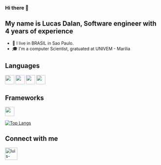 ### Hi there 👋
## My name is Lucas Dalan, Software engineer with 4 years of experience
- :night_with_stars: I live in BRASIL in Sao Paulo.
- :mortar_board: I'm a computer Scientist, gratuated at UNIVEM - Marília


## Languages
<img src="https://img.shields.io/badge/TypeScript-323330?style=for-the-badge&logo=typescript&logoColor=F7DF1E" height="30" style="max-width:100%;"></img>
<img src="https://img.shields.io/badge/NodeJS-323330?style=for-the-badge&logo=nodejs&logoColor=F7DF1E" height="30" style="max-width:100%;"></img>
<img src="https://img.shields.io/badge/HTML5-E34F26?style=for-the-badge&logo=html5&logoColor=white" height="30" style="max-width:100%;"></img>
<img src="https://img.shields.io/badge/CSS3-1572B6?style=for-the-badge&logo=css3&logoColor=white" height="30" style="max-width:100%;"></img>


## Frameworks 
<img src="https://img.shields.io/badge/React-20232A?style=for-the-badge&logo=react&logoColor=61DAFB" height="30" style="max-width:100%;"></img>

[![Top Langs](https://github-readme-stats.vercel.app/api/top-langs/?username=lucasd09)](https://github.com/lucasd09/github-readme-stats)

## Connect with me
<a href="https://www.linkedin.com/in/lucasdalan/" target="_blank">
  <img aling="center" alt="luis-linkedin" height="40" width="40" src="https://cdn.jsdelivr.net/gh/devicons/devicon/icons/linkedin/linkedin-original.svg" style="max-width:100%;">
</a>

